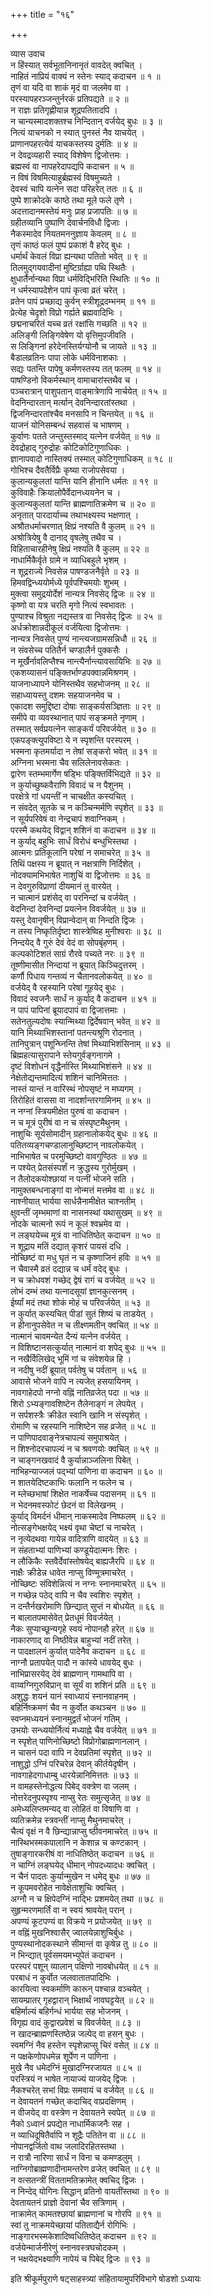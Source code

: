 +++
title = "१६"

+++
    
व्यास उवाच  
न हिंस्यात् सर्वभूतानिनानृतं वावदेत् क्वचित् ।  
नाहितं नाप्रियं वाक्यं न स्तेनः स्याद् कदाचन ॥ १ ॥  
तृणं वा यदि वा शाकं मृदं वा जलमेव वा ।  
परस्यापहरञ्जन्तुर्नरकं प्रतिपद्यते ॥ २ ॥  
न राज्ञः प्रतिगृह्णीयान्न शूद्रपतितादपि ।  
न चान्यस्मादशक्तश्च निन्दितान् वर्जयेद् बुधः ॥ ३ ॥  
नित्यं याचनको न स्यात् पुनस्तं नैव याचयेत् ।  
प्राणानपहरत्येवं याचकस्तस्य दुर्मतिः ॥ ४ ॥  
न देवद्रव्यहारी स्याद् विशेषेण द्विजोत्तमः ।  
ब्रह्मस्वं वा नापहरेदापद्यपि कदाचन ॥ ५ ॥  
न विषं विषमित्याहुर्ब्रह्मस्वं विषमुच्यते ।  
देवस्वं चापि यत्नेन सदा परिहरेत् ततः ॥ ६ ॥  
पुष्पे शाक्रोदके काष्ठे तथा मूले फले तृणे ।  
अदत्तादानमस्तेयं मनुः प्राह प्रजापतिः ॥ ७ ॥  
ग्रहीतव्यानि पुष्पाणि देवार्चनविधौ द्विजाः ।  
नैकस्मादेव नियतमननुज्ञाय केवलम् ॥ ८ ॥  
तृणं काष्ठं फलं पुष्पं प्रकाशं वै हरेद् बुधः ।  
धर्मार्थं केवलं विप्रा ह्यन्यथा पतितो भवेत् ॥ ९ ॥  
तिलमुद्गयवादीनां मुष्टिर्ग्राह्या पथि स्थितैः ।  
क्षुधार्तैर्नान्यथा विप्रा धर्मविद्भिरिति स्थितिः ॥ १० ॥  
न धर्मस्यापदेशेन पापं कृत्वा व्रतं चरेत् ।  
व्रतेन पापं प्रच्छाद्य कुर्वन् स्त्रीशूद्रदम्भनम् ॥ ११ ॥  
प्रेत्येह चेदृशो विप्रो गर्ह्यते ब्रह्मवादिभिः ।  
छद्मनाचरितं यच्च व्रतं रक्षांसि गच्छति ॥ १२ ॥  
अलिङ्गी लिङ्गिवेषेण यो वृत्तिमुपजीवति ।  
स लिङ्गिनां हरेदेनस्तिर्यग्योनौ च जायते ॥ १३ ॥  
बैडालव्रतिनः पापा लोके धर्मविनाशकाः ।  
सद्यः पतन्ति पापेषु कर्मणस्तस्य तत् फलम् ॥ १४ ॥  
पाषण्डिनो विकर्मस्थान् वामाचारांस्तथैव च ।  
पञ्चरात्रान् पाशुपतान् वाङ्मात्रेणापि नार्चयेत् ॥ १५ ॥  
वेदनिन्दारतान् मर्त्यान् देवनिन्दारतांस्तथा ।  
द्विजनिन्दारतांश्चैव मनसापि न चिन्तयेत् ॥ १६ ॥  
याजनं योनिसम्बन्धं सहवासं च भाषणम् ।  
कुर्वाणः पतते जन्तुस्तस्माद् यत्नेन वर्जयेत् ॥ १७ ॥  
देवद्रोहाद् गुरुद्रोहः कोटिकोटिगुणाधिकः ।  
ज्ञानापवादो नास्तिक्यं तस्मात् कोटिगुणाधिकम् ॥ १८ ॥  
गोभिश्च दैवतैर्विप्रैः कृष्या राजोपसेवया ।  
कुलान्यकुलतां यान्ति यानि हीनानि धर्मतः ॥ १९ ॥  
कुविवाहैः क्रियालोपैर्वेदानध्ययनेन च ।  
कुलान्यकुलतां यान्ति ब्राह्मणातिक्रमेण च ॥ २० ॥  
अनृतात् पारदार्याच्च तथाभक्ष्यस्य भक्षणात् ।  
अश्रौतधर्माचरणात् क्षिप्रं नश्यति वै कुलम् ॥ २१ ॥  
अश्रोत्रियेषु वै दानाद् वृषलेषु तथैव च ।  
विहिताचारहीनेषु क्षिप्रं नश्यति वै कुलम् ॥ २२ ॥  
नाधार्मिकैर्वृते ग्रामे न व्याधिबहुले भृशम् ।  
न शूद्रराज्ये निवसेन्न पाषण्डजनैर्वृते ॥ २३ ॥  
हिमवद्विन्ध्ययोर्मध्ये पूर्वपश्चिमयोः शुभम् ।  
मुक्त्वा समुद्रयोर्देशं नान्यत्र निवसेद् द्विजः ॥ २४ ॥  
कृष्णो वा यत्र चरति मृगो नित्यं स्वभावतः ।  
पुण्याश्च विश्रुता नद्यस्तत्र वा निवसेद् द्विजः ॥ २५ ॥  
अर्धक्रोशान्नदीकूलं वर्जयित्वा द्विजोत्तमः ।  
नान्यत्र निवसेत् पुण्यं नान्त्यजग्रामसन्निधौ ॥ २६ ॥  
न संवसेच्च पतितैर्न चण्डालैर्न पुक्कसैः ।  
न मूर्खैर्नावलिप्तैश्च नान्त्यैर्नान्त्यावसायिभिः ॥ २७ ॥  
एकशय्यासनं पङ्क्तिर्भाण्डपक्वान्नमिश्रणम् ।  
याजनाध्यापने योनिस्तथैव सहभोजनम् ॥ २८ ॥  
सहाध्यायस्तु दशमः सहयाजनमेव च ।  
एकादश समुद्दिष्टा दोषाः साङ्कर्यसञ्ज्ञिताः ॥ २९ ॥  
समीपे वा व्यवस्थानात् पापं सङ्क्रमते नृणाम् ।  
तस्मात् सर्वप्रयत्नेन साङ्कर्यं परिवर्जयेत् ॥ ३० ॥  
एकपङ्क्त्युपविष्टा ये न स्पृशन्ति परस्परम् ।  
भस्मना कृतमर्यादा न तेषां सङ्करो भवेत् ॥ ३१ ॥  
अग्निना भस्मना चैव सलिलेनावसेकतः ।  
द्वारेण स्तम्भमार्गेण षड्भिः पङ्क्तिर्विभिद्यते ॥ ३२ ॥  
न कुर्याच्छुष्कवैराणि विवादं च न पैशुनम् ।  
परक्षेत्रे गां धयन्तीं न चाचक्षीत कस्यचित् ।  
न संवदेत् सूतके च न कञ्चिन्मर्मणि स्पृशेत् ॥ ३३ ॥  
न सूर्यपरिवेषं वा नेन्द्रचापं शवाग्निकम् ।  
परस्मै कथयेद् विद्वान् शशिनं वा कदाचन ॥ ३४ ॥  
न कुर्याद् बहुभिः सार्धं विरोधं बन्धुभिस्तथा ।  
आत्मनः प्रतिकूलानि परेषां न समाचरेत् ॥ ३५ ॥  
तिथिं पक्षस्य न ब्रूयात् न नक्षत्राणि निर्दिशेत् ।  
नोदक्यामभिभाषेत नाशुचिं वा द्विजोत्तमः ॥ ३६ ॥  
न देवगुरुविप्राणां दीयमानं तु वारयेत् ।  
न चात्मानं प्रशंसेद् वा परनिन्दां च वर्जयेत् ।  
वेदनिन्दां देवनिन्दां प्रयत्नेन विवर्जयेत् ॥ ३७ ॥  
यस्तु देवानृषीन् विप्रान्वेदान् वा निन्दति द्विजः ।  
न तस्य निष्कृतिर्दृष्टा शास्त्रेष्विह मुनीश्वराः ॥ ३८ ॥  
निन्दयेद् वै गुरुं देवं वेदं वा सोपबृंहणम् ।  
कल्पकोटिशतं साग्रं रौरवे पच्यते नरः ॥ ३९ ॥  
तूष्णीमासीत निन्दायां न ब्रूयात् किञ्चिदुत्तरम् ।  
कर्णौ पिधाय गन्तव्यं न चैतानवलोकयेत् ॥ ४० ॥  
वर्जयेद् वै रहस्यानि परेषां गूहयेद् बुधः ।  
विवादं स्वजनैः सार्धं न कुर्याद् वै कदाचन ॥ ४१ ॥  
न पापं पापिनां ब्रूयादपापं वा द्विजात्तमाः ।  
सतेनतुल्यदोषः स्यान्मिथ्या द्विर्देषवान् भवेत् ॥ ४२ ॥  
यानि मिथ्याभिशस्तानां पतन्त्यश्रूणि रोदनात् ।  
तानिपुत्रान् पशून्घ्निन्ति तेषां मिथ्याभिशंसिनाम् ॥ ४३ ॥  
ब्रिह्महत्यासुरापाने स्तेयगुर्वङ्गनागमे ।  
दृष्टं विशोधनं वृद्धैर्नास्ति मिथ्याभिशंसने ॥ ४४ ॥  
नेक्षेतोद्यन्तमादित्यं शशिनं चानिमित्ततः ।  
नास्तं यान्तं न वारिस्थं नोपसृष्टं न मघ्यगम् ।  
तिरोहितं वाससा वा नादर्शान्तरगामिनम् ॥ ४५ ॥  
न नग्नां स्त्रियमीक्षेत पुरुषं वा कदाचन ।  
न च मूत्रं पुरीषं वा न च संस्पृष्टमैथुनम् ।  
नाशुचिः सूर्यसोमादीन् ग्रहानालोकयेद् बुधः ॥ ४६ ॥  
पतितव्यङ्गचण्डालानुच्छिष्टान् नावलोकयेत् ।  
नाभिभाषेत च परमुच्छिष्टो वावगुण्ठितः ॥ ४७ ॥  
न पश्येत् प्रेतसंस्पर्शं न क्रुद्धस्य गुरोर्मुखम् ।  
न तैलोदकयोश्छायां न पत्नीं भोजने सति ।  
नामुक्तबन्धनाङ्गां वा नोन्मत्तं मत्तमेव वा ॥ ४८ ॥  
नाश्नीयात् भार्यया सार्धन्नैनामीक्षेत चाश्नतीम् ।  
क्षुवन्तीं जृम्भमाणां वा नासनस्थां यथासुखम् ॥ ४९ ॥  
नोदके चात्मनो रूपं न कूलं श्वभ्रमेव वा ।  
न लङ्घयेच्च मूत्रं वा नाधितिष्ठेत् कदाचन ॥ ५० ॥  
न शूद्राय मतिं दद्यात् कृशरं पायसं दधि ।  
नोच्छिष्टं वा मधु घृतं न च कृष्णाजिनं हविः ॥ ५१ ॥  
न चैवास्मै व्रतं दद्यान्न च धर्मं वदेद् बुधः ।  
न च क्रोधवशं गच्छेद् द्वेषं रागं च वर्जयेत् ॥ ५२ ॥  
लोभं दम्भं तथा यत्नादसूयां ज्ञानकुत्सनम् ।  
ईर्ष्यां मदं तथा शोकं मोहं च परिवर्जयेत् ॥ ५३ ॥  
न कुर्यात् कस्यचित् पीडां सुतं शिष्यं च ताडयेत् ।  
न हीनानुपसेवेत न च तीक्ष्णमतीन् क्वचित् ॥ ५४ ॥  
नात्मानं चावमन्येत दैन्यं यत्नेन वर्जयेत् ।  
न विशिष्टानसत्कुर्यात् नात्मानं वा शपेद् बुधः ॥ ५५ ॥  
न नखैर्विलिखेद् भूमिं गां च संवेशयेन्न हि ।  
न नदीषु नदीं ब्रूयात् पर्वतेषु च पर्वतान् ॥ ५६ ॥  
आवासे भोजने वापि न त्यजेत् हसयायिनम् ।  
नावगाहेदपो नग्नो वह्निं नातिव्रजेत् पदा ॥ ५७ ॥  
शिरो ऽभ्यङ्गावशिष्टेन तैलेनाङ्गं न लेपयेत् ।  
न सर्पशस्त्रैः क्रीडेत स्वानि खानि न संस्पृशेत् ।  
रोमाणि च रहस्यानि नाशिष्टेन सह व्रजेत् ॥ ५८ ॥  
न पाणिपादवाङ्नेत्रचापल्यं समुपाश्रयेत् ।  
न शिश्नोदरचापल्यं न च श्रवणयोः क्वचित् ॥ ५९ ॥  
न चाङ्गनखवादं वै कुर्यान्नाञ्जलिना पिबेत् ।  
नाभिहन्याज्जलं पद्भ्यां पाणिना वा कदाचन ॥ ६० ॥  
न शातयेदिष्टकाभिः फलानि न फलेन च ।  
न म्लेच्छभाषां शिक्षेत नाकर्षेच्च पदासनम् ॥ ६१ ॥  
न भेदनमवस्फोटं छेदनं वा विलेखनम् ।  
कुर्याद् विमर्दनं धीमान् नाकस्मादेव निष्फलम् ॥ ६२ ॥  
नोत्सङ्गेभक्षयेद् भक्ष्यं वृथा चेष्टां च नाचरेत् ।  
न नृत्येदथवा गायेन्न वादित्राणि वादयेत् ॥ ६३ ॥  
न संहताभ्यां पाणिभ्यां कण्डूयेदात्मनः शिरः ।  
न लौकिकैः स्तवैर्देवांस्तोषयेद् बाह्यजैरपि ॥ ६४ ॥  
नाक्षैः क्रीडेन्न धावेत नाप्सु विण्मूत्रमाचरेत् ।  
नोच्छिष्टः संविशेन्नित्यं न नग्नः स्नानमाचरेत् ॥ ६५ ॥  
न गच्छेन्न पठेद् वापि न चैव स्वशिरः स्पृशेत् ।  
न दन्तैर्नखरोमाणि छिन्द्यात् सुप्तं न बोधयेत् ॥ ६६ ॥  
न बालातपमासेवेत् प्रेतधूमं विवर्जयेत् ।  
नैकः सुप्याच्छून्यगृहे स्वयं नोपानहौ हरेत् ॥ ६७ ॥  
नाकारणाद् वा निष्ठीवेन्न बाहुभ्यां नदीं तरेत् ।  
न पादक्षालनं कुर्यात् पादेनैव कदाचन ॥ ६८ ॥  
नाग्नौ प्रतापयेत् पादौ न कांस्ये धावयेद् बुधः ।  
नाभिप्रासरयेद् देवं ब्राह्मणान् गामथापि वा ।  
वाय्वग्निगुरुविप्रान् वा सूर्यं वा शशिनं प्रति ॥ ६९ ॥  
अशुद्धः शयनं यानं स्वाध्यायं स्नानवाहनम् ।  
बहिर्निष्क्रमणं चैव न कुर्वोत कथञ्चन ॥ ७० ॥  
स्वप्नमध्ययनं स्नानमुद्वर्तं भोजनं गतिम् ।  
उभयोः सन्ध्ययोर्नित्यं मध्याह्ने चैव वर्जयेत् ॥ ७१ ॥  
न स्पृशेत् पाणिनोच्छिष्टो विप्रोगोब्राह्मणानलान् ।  
न चासनं पदा वापि न देवप्रतिमां स्पृशेत् ॥ ७२ ॥  
नाशुद्धो ऽग्निं परिचरेन्न देवान् कीर्तयेदृषीन् ।  
नावगाहेदगाधाम्बु धारयेन्नानिमित्ततः ॥ ७३ ॥  
न वामहस्तेनोद्धत्य पिबेद् वक्त्रेण वा जलम् ।  
नोत्तरेदनुपस्पृश्य नाप्सु रेतः समुत्सृजेत् ॥ ७४ ॥  
अमेध्यलिप्तमन्यद् वा लोहितं वा विषाणि वा ।  
व्यतिक्रमेन्न स्त्रवन्तीं नाप्सु मैथुनमाचरेत् ।  
चैत्यं वृक्षं न वै छिन्द्यान्नाप्सु ष्ठीवनमाचरेत् ॥ ७५ ॥  
नास्थिभस्मकपालानि न केशान्न च कण्टकान् ।  
तुषाङ्गारकरीषं वा नाधितिष्ठेत् कदाचन ॥ ७६ ॥  
न चाग्निं लङ्घयेद् धीमान् नोपदध्यादधः क्वचित् ।  
न चैनं पादतः कुर्यान्मुखेन न धमेद् बुधः ॥ ७७ ॥  
न कूपमवरोहेत नावेक्षेताशुचिः क्वचित् ।  
अग्नौ न च क्षिपेदग्निं नाद्भिः प्रशमयेत् तथा ॥ ७८ ॥  
सुहृन्मरणमार्तिं वा न स्वयं श्रावयेत् परान् ।  
अपण्यं कूटपण्यं वा विक्रये न प्रयोजयेत् ॥ ७९ ॥  
न वह्निं मुखनिश्वासैर् ज्वालयेन्नाशुचिर्बुधः ।  
पुण्यस्थानोदकस्थाने सीमान्तं वा कृषेन्न तु ॥ ८० ॥  
न भिन्द्यात् पूर्वसमयमभ्युपेतं कदाचन ।  
परस्परं पशून् व्यालान् पक्षिणो नावबोधयेत् ॥ ८१ ॥  
परबाधं न कुर्वोत जलवातातपादिभिः ।  
कारयित्वा स्वकर्माणि कारून् पश्चान्न वञ्चयेत् ।  
सायम्प्रातर् गृहद्वारान् भिक्षार्थं नावघट्टयेत् ॥ ८२ ॥  
बहिर्माल्यं बहिर्गन्धं भार्यया सह भोजनम् ।  
विगृह्य वादं कुद्वारप्रवेशं च विवर्जयेत् ॥ ८३ ॥  
न खादन्ब्राह्मणस्तिष्ठेन्न जल्पेद् वा हसन् बुधः ।  
स्वमग्निं नैव हस्तेन स्पृशेन्नाप्सु चिरं वसेत् ॥ ८४ ॥  
न पक्षकेणोपधमेन्न शूर्पेण न पाणिना ।  
मुखे नैव धमेदग्निं मुखादग्निरजायत ॥ ८५ ॥  
परस्त्रियं न भाषेत नायाज्यं याजयेद् द्विजः ।  
नैकश्चरेत् सभां विप्रः समवायं च वर्जयेत् ॥ ८६ ॥  
न देवायतनं गच्छेत् कदाचिद् वाप्रदक्षिणम् ।  
न वीजयेद् वा वस्त्रेण न देवायतने स्वपेत् ॥ ८७ ॥  
नैको ऽध्वानं प्रपद्येत नाधार्मिकजनैः सह ।  
न व्याधिदूषितैर्वापि न शूद्रैः पतितेन वा ॥ ८८ ॥  
नोपानद्वर्जितो वाथ जलादिरहितस्तथा ।  
न रात्रौ नारिणा सार्धं न विना च कमण्डलुम् ।  
नाग्निगोब्राह्मणादीनामन्तरेण व्रजेत् क्वचित् ॥ ८९ ॥  
न वत्सतन्त्रीं विततामतिक्रामेत् क्वचिद् द्विजः ।  
न निन्देद् योगिनः सिद्धान् व्रतिनो वायतींस्तथा ॥ ९० ॥  
देवतायतनं प्राज्ञो देवानां चैव सत्रिणाम् ।  
नाक्रामेत् कामतश्छायां ब्राह्मणानां च गोरपि ॥ ९१ ॥  
स्वां तु नाक्रमयेच्छायां पतिताद्यैर्न रोगिभिः ।  
नाङ्गारभस्मकेशादिष्वधितिष्ठेत् कदाचन ॥ ९२ ॥  
वर्जयेन्मार्जनीरेणुं स्नानवस्त्रघचोदकम् ।  
न भक्षयेदभक्ष्याणि नापेयं च पिबेद् द्विजः ॥ ९३ ॥  
    
इति श्रीकूर्मपुराणे षट्साहस्त्र्यां संहितायामुपरिविभागे षोडशो ऽध्यायः
